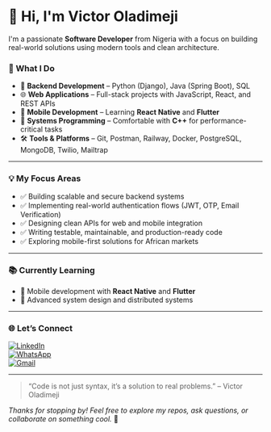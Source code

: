 # 👋 Hi, I'm Victor Oladimeji

I'm a passionate **Software Developer** from Nigeria with a focus on building real-world solutions using modern tools and clean architecture.

### 🚀 What I Do
- 🧰 **Backend Development** – Python (Django), Java (Spring Boot), SQL  
- 🌐 **Web Applications** – Full-stack projects with JavaScript, React, and REST APIs  
- 📱 **Mobile Development** – Learning **React Native** and **Flutter**  
- 🔬 **Systems Programming** – Comfortable with **C++** for performance-critical tasks  
- 🛠️ **Tools & Platforms** – Git, Postman, Railway, Docker, PostgreSQL, MongoDB, Twilio, Mailtrap

---

### 💡 My Focus Areas
- ✅ Building scalable and secure backend systems  
- ✅ Implementing real-world authentication flows (JWT, OTP, Email Verification)  
- ✅ Designing clean APIs for web and mobile integration  
- ✅ Writing testable, maintainable, and production-ready code  
- ✅ Exploring mobile-first solutions for African markets

---

### 📚 Currently Learning
- 📱 Mobile development with **React Native** and **Flutter**  
- 🧠 Advanced system design and distributed systems  

---

### 🌐 Let’s Connect

[![LinkedIn](https://img.shields.io/badge/LinkedIn-0077B5?style=for-the-badge&logo=linkedin&logoColor=white)](https://www.linkedin.com/in/victor-oladimeji-a5a68428b)  
[![WhatsApp](https://img.shields.io/badge/WhatsApp-25D366?style=for-the-badge&logo=whatsapp&logoColor=white)](https://wa.me/2348144782521)  
[![Gmail](https://img.shields.io/badge/Gmail-D14836?style=for-the-badge&logo=gmail&logoColor=white)](mailto:oladimejivictor611e@gmail.com)

---

> “Code is not just syntax, it’s a solution to real problems.” – Victor Oladimeji

_Thanks for stopping by! Feel free to explore my repos, ask questions, or collaborate on something cool._ 🙌
